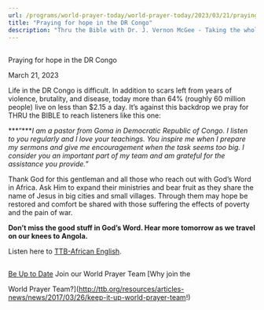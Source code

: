 ```yaml
---
url: /programs/world-prayer-today/world-prayer-today/2023/03/21/praying-for-hope-in-the-dr-congo
title: "Praying for hope in the DR Congo"
description: "Thru the Bible with Dr. J. Vernon McGee - Taking the whole Word to the whole world"
---
```







## 
 Praying for hope in the DR Congo


March 21, 2023




Life in the DR Congo is difficult. In addition to scars left from years of violence, brutality, and disease, today more than 64% (roughly 60 million people) live on less than $2.15 a day. It’s against this backdrop we pray for THRU the BIBLE to reach listeners like this one:

***“****I am a pastor from Goma in Democratic Republic of Congo. I listen to you regularly and I love your teachings. You inspire me when I prepare my sermons and give me encouragement when the task seems too big. I consider you an important part of my team and am grateful for the assistance you provide.”*

Thank God for this gentleman and all those who reach out with God’s Word in Africa. Ask Him to expand their ministries and bear fruit as they share the name of Jesus in big cities and small villages. Through them may hope be restored and comfort be shared with those suffering the effects of poverty and the pain of war.

**Don’t miss the good stuff in God’s Word. Hear more tomorrow as we travel on our knees to Angola.**

Listen here to [TTB-African English](https://ttb.twr.org/home/day,0412/language,ENG-AFR).







## 




[Be Up to Date](http://feeds.feedburner.com/WorldPrayerToday "World Prayer Today RSS Feed")
Join our World Prayer Team
[Why join the  

World Prayer Team?](http://ttb.org/resources/articles-news/news/2017/03/26/keep-it-up-world-prayer-team!)




